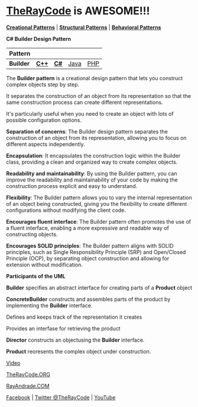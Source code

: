 # [TheRayCode](../../../README.md) is AWESOME!!!

**[Creational Patterns](../README.md)** | **[Structural Patterns](../../Structural/README.md)** | **[Behavioral Patterns](../../Behavioral/README.md)**

**C# Builder Design Pattern**

|Pattern|   |   |   |   |
|---|---|---|---|---|
| **Builder**| [**C++**](../../../CPP/Creational/Builder/README.md) | [**C#**](../../../Csharp/Creational/Builder/README.md) | [Java](../../../Java/Creational/Builder/README.md) | [PHP](../../../PHP/Creational/Builder/README.md) |


The **Builder pattern** is a creational design pattern that lets you construct complex objects step by step. 

It separates the construction of an object from its representation so that the same construction process can create different representations. 

It's particularly useful when you need to create an object with lots of possible configuration options.

**Separation of concerns**: The Builder design pattern separates the construction of an object from its representation, allowing you to focus on different aspects independently.

**Encapsulation**: It encapsulates the construction logic within the Builder class, providing a clean and organized way to create complex objects.

**Readability and maintainability**: By using the Builder pattern, you can improve the readability and maintainability of your code by making the construction process explicit and easy to understand.

**Flexibility**: The Builder pattern allows you to vary the internal representation of an object being constructed, giving you the flexibility to create different configurations without modifying the client code.

**Encourages fluent interface**: The Builder pattern often promotes the use of a fluent interface, enabling a more expressive and readable way of constructing objects.

**Encourages SOLID principles**: The Builder pattern aligns with SOLID principles, such as Single Responsibility Principle (SRP) and Open/Closed Principle (OCP), by separating object construction and allowing for extension without modification.

**Participants of the UML**

**Builder** specifies an abstract interface for creating parts of a **Product** object

**ConcreteBuilder** constructs and assembles parts of the product by implementing the **Builder** interface.

Defines and keeps track of the representation it creates

Provides an interfase for retrieving the product

**Director** constructs an objectusing the **Builder** interface.

**Product** reoresents the complex object under construction.

[Video](https://youtu.be/VU6tmm6SuFg)

[TheRayCode.ORG](https://www.TheRayCode.org)

[RayAndrade.COM](https://www.RayAndrade.com)

[Facebook](https://www.facebook.com/TheRayCode/) | [Twitter @TheRayCode](https://www.twitter.com/TheRayCode/) | [YouTube](https://www.youtube.com/TheRayCode/)
